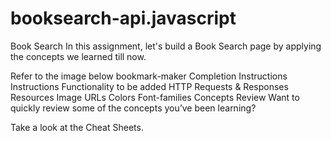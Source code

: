 # booksearch-api.javascript


Book Search
In this assignment, let's build a Book Search page by applying the concepts we learned till now.

Refer to the image below
bookmark-maker
Completion Instructions
Instructions
Functionality to be added
HTTP Requests & Responses
Resources
Image URLs
Colors
Font-families
Concepts Review
Want to quickly review some of the concepts you’ve been learning?

Take a look at the Cheat Sheets.
